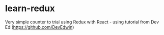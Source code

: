 # learn-redux
Very simple counter to trial using Redux with React - using tutorial from Dev Ed (https://github.com/DevEdwin)
